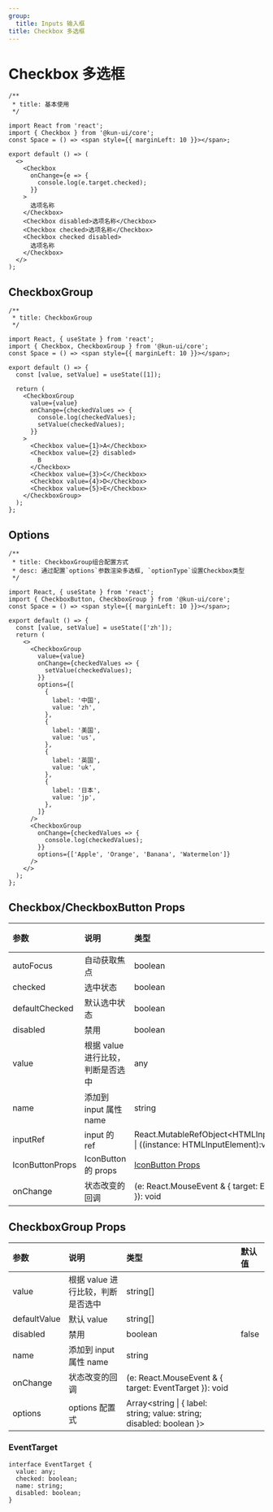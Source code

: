 ```yaml
---
group:
  title: Inputs 输入框
title: Checkbox 多选框
---
```


# Checkbox 多选框

```tsx
/**
 * title: 基本使用
 */

import React from 'react';
import { Checkbox } from '@kun-ui/core';
const Space = () => <span style={{ marginLeft: 10 }}></span>;

export default () => (
  <>
    <Checkbox
      onChange={e => {
        console.log(e.target.checked);
      }}
    >
      选项名称
    </Checkbox>
    <Checkbox disabled>选项名称</Checkbox>
    <Checkbox checked>选项名称</Checkbox>
    <Checkbox checked disabled>
      选项名称
    </Checkbox>
  </>
);
```

## CheckboxGroup

```tsx
/**
 * title: CheckboxGroup
 */

import React, { useState } from 'react';
import { Checkbox, CheckboxGroup } from '@kun-ui/core';
const Space = () => <span style={{ marginLeft: 10 }}></span>;

export default () => {
  const [value, setValue] = useState([1]);

  return (
    <CheckboxGroup
      value={value}
      onChange={checkedValues => {
        console.log(checkedValues);
        setValue(checkedValues);
      }}
    >
      <Checkbox value={1}>A</Checkbox>
      <Checkbox value={2} disabled>
        B
      </Checkbox>
      <Checkbox value={3}>C</Checkbox>
      <Checkbox value={4}>D</Checkbox>
      <Checkbox value={5}>E</Checkbox>
    </CheckboxGroup>
  );
};
```

## Options

```tsx
/**
 * title: CheckboxGroup组合配置方式
 * desc: 通过配置`options`参数渲染多选框, `optionType`设置Checkbox类型
 */

import React, { useState } from 'react';
import { CheckboxButton, CheckboxGroup } from '@kun-ui/core';
const Space = () => <span style={{ marginLeft: 10 }}></span>;

export default () => {
  const [value, setValue] = useState(['zh']);
  return (
    <>
      <CheckboxGroup
        value={value}
        onChange={checkedValues => {
          setValue(checkedValues);
        }}
        options={[
          {
            label: '中国',
            value: 'zh',
          },
          {
            label: '美国',
            value: 'us',
          },
          {
            label: '英国',
            value: 'uk',
          },
          {
            label: '日本',
            value: 'jp',
          },
        ]}
      />
      <CheckboxGroup
        onChange={checkedValues => {
          console.log(checkedValues);
        }}
        options={['Apple', 'Orange', 'Banana', 'Watermelon']}
      />
    </>
  );
};
```

## Checkbox/CheckboxButton Props

| 参数 | 说明 | 类型 | 默认值 |
| :-- | :-- | :-- | :-- |
| autoFocus | 自动获取焦点 | boolean | false |
| checked | 选中状态 | boolean | false |
| defaultChecked | 默认选中状态 | boolean | false |
| disabled | 禁用 | boolean | false |
| value | 根据 value 进行比较，判断是否选中 | any |  |
| name | 添加到 input 属性 name | string |  |
| inputRef | input 的 ref | React.MutableRefObject<HTMLInputElement\> \| ((instance: HTMLInputElement):void) |  |
| IconButtonProps | IconButton 的 props | [IconButton Props](/core/inputs/IconButton) |  |
| onChange | 状态改变的回调 | (e: React.MouseEvent & { target: EventTarget }): void |

## CheckboxGroup Props

| 参数 | 说明 | 类型 | 默认值 |
| :-- | :-- | :-- | :-- |
| value | 根据 value 进行比较，判断是否选中 | string[] |  |
| defaultValue | 默认 value | string[] |  |
| disabled | 禁用 | boolean | false |
| name | 添加到 input 属性 name | string |  |
| onChange | 状态改变的回调 | (e: React.MouseEvent & { target: EventTarget }): void |
| options | options 配置式 | Array<string \| { label: string; value: string; disabled: boolean }\> |

### EventTarget

```
interface EventTarget {
  value: any;
  checked: boolean;
  name: string;
  disabled: boolean;
}
```
